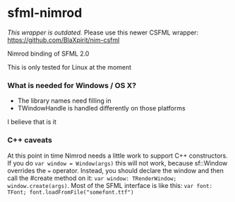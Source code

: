 sfml-nimrod
===========

*This wrapper is outdated.* Please use this newer CSFML wrapper: https://github.com/BlaXpirit/nim-csfml

Nimrod binding of SFML 2.0

This is only tested for Linux at the moment

### What is needed for Windows / OS X?

* The library names need filling in
* TWindowHandle is handled differently on those platforms

I believe that is it

### C++ caveats

At this point in time Nimrod needs a little work to support C++ constructors. If
you do `var window = Window(args)` this will not work, because sf::Window overrides
the `=` operator. Instead, you should declare the window and then call the #create
method on it: `var window: TRenderWindow; window.create(args)`. Most of the SFML
interface is like this: `var font: TFont; font.loadFromFile("somefont.ttf")`


